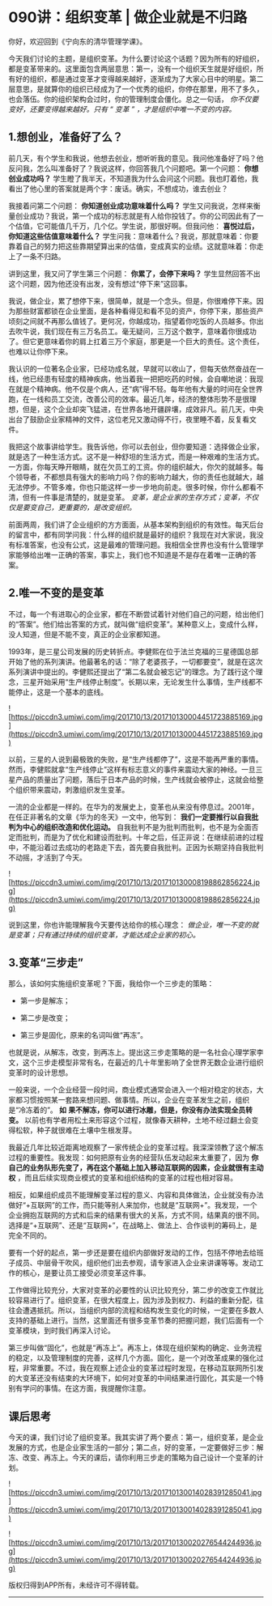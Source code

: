 # 090讲：组织变革 | 做企业就是不归路

你好，欢迎回到《宁向东的清华管理学课》。

今天我们讨论的主题，是组织变革。为什么要讨论这个话题？因为所有的好组织，都是变革带来的。这里面包含两层意思：第一，没有一个组织天生就是好组织，所有好的组织，都是通过变革才变得越来越好，逐渐成为了大家心目中的明星。第二层意思，是就算你的组织已经成为了一个优秀的组织，你停在那里，用不了多久，也会落伍。你的组织架构会过时，你的管理制度会僵化。总之一句话， *你不仅要变好，还要变得越来越好。只有 “ 变革 ” ，才是组织中唯一不变的内容。*

## 1.想创业，准备好了么？

前几天，有个学生和我说，他想去创业，想听听我的意见。我问他准备好了吗？他反问我，怎么叫准备好了？我说这样，你回答我几个问题吧。第一个问题： **你想创业成功吗？** 学生瞪了我半天，不知道我为什么会问这个问题。我也盯着他，我看出了他心里的答案就是两个字：废话。确实，不想成功，谁去创业？

我接着问第二个问题： **你知道创业成功意味着什么吗？** 学生又问我说，怎样来衡量创业成功？我说，第一个成功的标志就是有人给你投钱了。你的公司因此有了一个估值，它可能值几千万，几个亿。学生说，那很好啊。但我问他： **喜悦过后，你知道这些估值意味着什么？** 学生问我：意味着什么？我说，那就意味着：你要靠着自己的努力把这些靠期望算出来的估值，变成真实的业绩。这就意味着：你走上了一条不归路。

讲到这里，我又问了学生第三个问题： **你累了，会停下来吗？** 学生显然回答不出这个问题，因为他还没有出发，没有想过“停下来”这回事。

我说，做企业，累了想停下来，很简单，就是一个念头。但是，你很难停下来。因为那些财富都锁在企业里面，是各种看得见和看不见的资产，你停下来，那些资产顷刻之间就不再那么值钱了。更何况，你越成功，指望着你吃饭的人员越多。你出去吹牛说，我们现在有三万名员工。毫无疑问，三万这个数字，意味着你很成功了。但它更意味着你的肩上扛着三万个家庭，那更是一个巨大的责任。这个责任，也难以让你停下来。

我认识的一位著名企业家，已经功成名就，早就可以收山了，但每天依然奋战在一线，他已经患有轻度的精神疾病，他当着我一把把吃药的时候，会自嘲地说：我现在就是个精神病。他不仅是个病人，还“病”得不轻。每年他有大量的时间在全世界跑，在一线和员工交流，改善公司的效率。最近几年，经济的整体形势不是很理想，但是，这个企业却突飞猛进，在世界各地开疆辟壤，成效非凡。前几天，中央出台了鼓励企业家精神的文件，这位老兄又激动得不行，夜里睡不着，反复看文件。

我把这个故事讲给学生。我告诉他，你可以去创业，但你要知道：选择做企业家，就是选了一种生活方式。这不是一种舒坦的生活方式，而是一种艰难的生活方式。一方面，你每天睁开眼睛，就在欠员工的工资。你的组织越大，你欠的就越多。每个领导者，不都想具有强大的影响力吗？你的影响力越大，你的责任也就越大，越无法停步。不管多难，你也只能这样一步一步地向前走。很多时候，你什么都看不清，但有一件事是清楚的，就是变革。 *变革，是企业家的生存方式；变革，不仅仅是要变自己，更重要的，是改变组织。*

前面两周，我们讲了企业组织的方方面面，从基本架构到组织的有效性。每天后台的留言中，都有同学问我：什么样的组织就是最好的组织？我现在对大家说，我没有标准答案，也没有公式，这是最难的管理问题。我相信全世界也没有什么管理学家能够给出唯一正确的答案，事实上，我们也不知道是不是存在着唯一正确的答案。

## 2.唯一不变的是变革

不过，每一个有进取心的企业家，都在不断尝试着针对他们自己的问题，给出他们的“答案”。他们给出答案的方式，就叫做“组织变革”。某种意义上，变成什么样，没人知道，但是不能不变，真正的企业家都知道。

1993年，是三星公司发展的历史转折点。李健熙在位于法兰克福的三星德国总部开始了他的系列演讲。他最著名的话：“除了老婆孩子，一切都要变”，就是在这次系列演讲中提出的。李健熙还提出了“第二名就会被忘记”的理念。为了践行这个理念，三星开始采用“生产线停止制度”。长期以来，无论发生什么事情，生产线都不能停止，这是一个基本的底线。

![https://piccdn3.umiwi.com/img/201710/13/201710130004451723885169.jpg](https://piccdn3.umiwi.com/img/201710/13/201710130004451723885169.jpg)

以前，三星的人说到最极致的失败，是“生产线都停了”，这是不能再严重的事情。然而，李健熙就拿“生产线停止”这样有标志意义的事件来震动大家的神经。一旦三星产品的质量出了问题，落后于日本产品的时候，生产线就会被停止，这就会给整个组织带来震动，刺激组织发生变革。

一流的企业都是一样的。在华为的发展史上，变革也从来没有停息过。2001年，在任正非著名的文章《华为的冬天》一文中，他写到： **我们一定要推行以自我批判为中心的组织改造和优化运动。** 自我批判不是为批判而批判，也不是为全面否定而批判，而是为了优化和建设而批判。十年之后，任正非说：在继续前进的过程中，不能沿着过去成功的老路走下去，首先要自我批判。正因为长期坚持自我批判不动摇，才活到了今天。

![https://piccdn3.umiwi.com/img/201710/13/201710130008198862856224.jpg](https://piccdn3.umiwi.com/img/201710/13/201710130008198862856224.jpg)

说到这里，你也许能理解我今天要传达给你的核心理念： *做企业，唯一不变的就是变革；只有通过持续的组织变革，才能达成企业家的初心。*

## 3.变革“三步走”

那么，该如何实施组织变革呢？下面，我给你一个三步走的策略：

* 第一步是解冻；

* 第二步是改变；

* 第三步是固化，原来的名词叫做“再冻”。

也就是说，从解冻，改变，到再冻上。提出这三步走策略的是一名社会心理学家李文，这个三步走模型非常有名，在最近的几十年里影响了全世界无数企业进行组织变革时的设计思想。

一般来说，一个企业经营一段时间，商业模式通常会进入一个相对稳定的状态，大家都习惯按照某一套路来想问题、做事情。所以，企业在变革发生之前，组织是“冷冻着的”。 **如**  **果不解冻，你可以进行冰雕，但是，你没有办法实现全员转变。** 以前也有学者用松土来形容这个过程，就像春天耕种，土地不经过翻土会变得松软，种子就很难在土壤中生根发芽。

我最近几年比较近距离地观察了一家传统企业的变革过程。我深深领教了这个解冻过程的重要性。我发现：如何把原有业务的经营队伍发动起来太重要了，因为 **你自己的业务队形先变了，再在这个基础上加入移动互联网的因素，企业就很有主动权** ，而且后续实现商业模式的变革和组织结构的变革的过程也相对容易。

相反，如果组织成员不能理解变革过程的意义、内容和具体做法，企业就没有办法做好“+互联网”的工作，而只能等别人来加你，也就是“互联网+”。我发现，一个企业拥抱互联网的方式和后来的结果有很大的关系，方式不同，结果真的很不同。选择是“+互联网”、还是“互联网+”，在战略上、做法上、合作谈判的筹码上，是完全不同的。

要有一个好的起点，第一步还是要在组织内部做好发动的工作，包括不停地去给班子成员、中层骨干吹风，组织他们出去参观，请专家进入企业来讲课等等。发动工作的核心，是要让员工接受必须变革这件事。

工作做得比较充分，大家对变革的必要性的认识比较充分，第二步的改变工作就比较容易进行了。组织变革，在很大程度上，因为涉及到权力、利益的重新分配，往往会遭遇抵抗。所以，当组织内部的流程和结构发生变化的时候，一定要在多数人支持的基础上进行。当然，这里面还有很多变革节奏的把握问题，我们后面有一个变革模块，到时我们再深入讨论。

第三步叫做“固化”，也就是“再冻上”。再冻上，体现在组织架构的确定、业务流程的稳定，以及管理制度的完善，这样几个方面。固化，是一个对改革成果的强化过程，非常重要。不过，我在观察上述企业的变革过程时发现，在移动互联网所引发的大变革还没有结束的大环境下，如何对变革的中间结果进行固化，其实是一个特别有学问的事情。在这方面，我提醒你注意。

## 课后思考

今天的课，我们讨论了组织变革。我其实讲了两个要点：第一，组织变革，是企业发展的方式，也是企业家生活的一部分；第二点，好的变革，一定要做好三步：解冻、改变、再冻上。今天的课后，请你利用三步走的策略为自己设计一个变革的计划。

![https://piccdn3.umiwi.com/img/201710/13/201710130014028391285041.jpg](https://piccdn3.umiwi.com/img/201710/13/201710130014028391285041.jpg)

![https://piccdn3.umiwi.com/img/201710/13/201710130020276544244936.jpg](https://piccdn3.umiwi.com/img/201710/13/201710130020276544244936.jpg)

版权归得到APP所有，未经许可不得转载。

---
